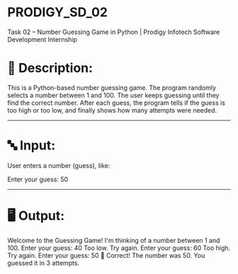 # PRODIGY_SD_02
Task 02 – Number Guessing Game in Python | Prodigy Infotech Software Development Internship
# 📝 Description:

This is a Python-based number guessing game. The program randomly selects a number between 1 and 100. The user keeps guessing until they find the correct number. After each guess, the program tells if the guess is too high or too low, and finally shows how many attempts were needed.


---

# 🔤 Input:

User enters a number (guess), like:

Enter your guess: 50


---

# 🖥️ Output:

Welcome to the Guessing Game!
I'm thinking of a number between 1 and 100.
Enter your guess: 40
Too low. Try again.
Enter your guess: 60
Too high. Try again.
Enter your guess: 50
🎉 Correct! The number was 50.
You guessed it in 3 attempts.


